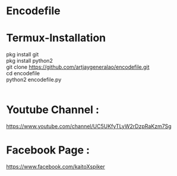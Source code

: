 # Encodefile


# Termux-Installation

pkg install git <br>
pkg install python2 <br>
git clone https://github.com/artjaygeneralao/encodefile.git <br>
cd encodefile <br>
python2 encodefile.py <br>
<br>
# Youtube Channel :<br>
https://www.youtube.com/channel/UC5UKfyTLyW2rDzpRaKzm7Sg<br>
# Facebook Page :<br>
https://www.facebook.com/kaitoXspiker
